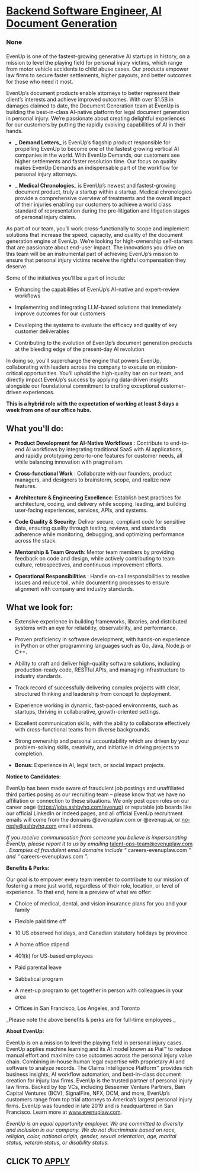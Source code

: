 # [Backend Software Engineer, AI Document Generation](https://www.remotewlb.com/apply/backend-software-engineer-ai-document-generation)  
### None  
####  

EvenUp is one of the fastest-growing generative AI startups in history, on a mission to level the playing field for personal injury victims, which range from motor vehicle accidents to child abuse cases. Our products empower law firms to secure faster settlements, higher payouts, and better outcomes for those who need it most.

EvenUp’s document products enable attorneys to better represent their client’s interests and achieve improved outcomes. With over $1.5B in damages claimed to date, the Document Generation team at EvenUp is building the best-in-class AI-native platform for legal document generation in personal injury. We’re passionate about creating delightful experiences for our customers by putting the rapidly evolving capabilities of AI in their hands.

  *  _ **Demand Letters**_ is EvenUp’s flagship product responsible for propelling EvenUp to become one of the fastest growing vertical AI companies in the world. With EvenUp Demands, our customers see higher settlements and faster resolution time. Our focus on quality makes EvenUp Demands an indispensable part of the workflow for personal injury attorneys.  

  *  _ **Medical Chronologies**_ is EvenUp’s newest and fastest-growing document product, truly a startup within a startup. Medical chronologies provide a comprehensive overview of treatments and the overall impact of their injuries enabling our customers to achieve a world class standard of representation during the pre-litigation and litigation stages of personal injury claims.

As part of our team, you’ll work cross-functionally to scope and implement solutions that increase the speed, capacity, and quality of the document generation engine at EvenUp. We’re looking for high-ownership self-starters that are passionate about end-user impact. The innovations you drive on this team will be an instrumental part of achieving EvenUp’s mission to ensure that personal injury victims receive the rightful compensation they deserve.

Some of the initiatives you’ll be a part of include:  

  * Enhancing the capabilities of EvenUp’s AI-native and expert-review workflows

  * Implementing and integrating LLM-based solutions that immediately improve outcomes for our customers

  * Developing the systems to evaluate the efficacy and quality of key customer deliverables

  * Contributing to the evolution of EvenUp’s document generation products at the bleeding edge of the present-day AI revolution

In doing so, you’ll supercharge the engine that powers EvenUp, collaborating with leaders across the company to execute on mission-critical opportunities. You’ll uphold the high-quality bar on our team, and directly impact EvenUp’s success by applying data-driven insights alongside our foundational commitment to crafting exceptional customer-driven experiences.

 **This is a hybrid role with the expectation of working at least 3 days a week from one of our office hubs.**

##  **What you'll do:**

  *  **Product Development for AI-Native Workflows** : Contribute to end-to-end AI workflows by integrating traditional SaaS with AI applications, and rapidly prototyping zero-to-one features for customer needs, all while balancing innovation with pragmatism.

  *  **Cross-functional Work** : Collaborate with our founders, product managers, and designers to brainstorm, scope, and realize new features.

  *  **Architecture & Engineering Excellence**: Establish best practices for architecture, coding, and delivery while scoping, leading, and building user-facing experiences, services, APIs, and systems.

  *  **Code Quality & Security**: Deliver secure, compliant code for sensitive data, ensuring quality through testing, reviews, and standards adherence while monitoring, debugging, and optimizing performance across the stack.

  *  **Mentorship & Team Growth**: Mentor team members by providing feedback on code and design, while actively contributing to team culture, retrospectives, and continuous improvement efforts.

  *  **Operational Responsibilities** : Handle on-call responsibilities to resolve issues and reduce toil, while documenting processes to ensure alignment with company and industry standards.

##  **What we look for:**

  * Extensive experience in building frameworks, libraries, and distributed systems with an eye for reliability, observability, and performance.

  * Proven proficiency in software development, with hands-on experience in Python or other programming languages such as Go, Java, Node.js or C++.

  * Ability to craft and deliver high-quality software solutions, including production-ready code, RESTful APIs, and managing infrastructure to industry standards.

  * Track record of successfully delivering complex projects with clear, structured thinking and leadership from concept to deployment.

  * Experience working in dynamic, fast-paced environments, such as startups, thriving in collaborative, growth-oriented settings.

  * Excellent communication skills, with the ability to collaborate effectively with cross-functional teams from diverse backgrounds.

  * Strong ownership and personal accountability which are driven by your problem-solving skills, creativity, and initiative in driving projects to completion.

  *  **Bonus:** Experience in AI, legal tech, or social impact projects.

 **Notice to Candidates:**

EvenUp has been made aware of fraudulent job postings and unaffiliated third parties posing as our recruiting team – please know that we have no affiliation or connection to these situations. We only post open roles on our career page (https://jobs.ashbyhq.com/evenup) or reputable job boards like our official LinkedIn or Indeed pages, and all official EvenUp recruitment emails will come from the domains @evenuplaw.com or @evenup.ai, or no-reply@ashbyhq.com email address.

_If you receive communication from someone you believe is impersonating EvenUp, please report it to us by emailing_ talent-ops-team@evenuplaw.com _. Examples of fraudulent email domains include “_ careers-evenuplaw.com _” and “_ careers-evenuplaws.com _”._

 **Benefits & Perks:**

Our goal is to empower every team member to contribute to our mission of fostering a more just world, regardless of their role, location, or level of experience. To that end, here is a preview of what we offer:

  * Choice of medical, dental, and vision insurance plans for you and your family

  * Flexible paid time off

  * 10 US observed holidays, and Canadian statutory holidays by province

  * A home office stipend

  * 401(k) for US-based employees

  * Paid parental leave

  * Sabbatical program

  * A meet-up program to get together in person with colleagues in your area

  * Offices in San Francisco, Los Angeles, and Toronto

 _Please note the above benefits & perks are for full-time employees _

**About EvenUp:**

EvenUp is on a mission to level the playing field in personal injury cases. EvenUp applies machine learning and its AI model known as Piai™ to reduce manual effort and maximize case outcomes across the personal injury value chain. Combining in-house human legal expertise with proprietary AI and software to analyze records. The Claims Intelligence Platform™ provides rich business insights, AI workflow automation, and best-in-class document creation for injury law firms. EvenUp is the trusted partner of personal injury law firms. Backed by top VCs, including Bessemer Venture Partners, Bain Capital Ventures (BCV), SignalFire, NFX, DCM, and more, EvenUp’s customers range from top trial attorneys to America’s largest personal injury firms. EvenUp was founded in late 2019 and is headquartered in San Francisco. Learn more at www.evenuplaw.com.

 _EvenUp is an equal opportunity employer. We are committed to diversity and inclusion in our company. We do not discriminate based on race, religion, color, national origin, gender, sexual orientation, age, marital status, veteran status, or disability status._

  
## CLICK TO [APPLY](https://www.remotewlb.com/apply/backend-software-engineer-ai-document-generation)

